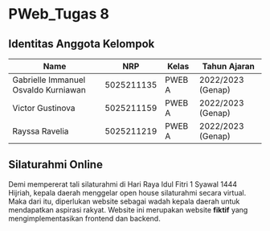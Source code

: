 # PWeb_Tugas 8

## Identitas Anggota Kelompok
| Name           | NRP        | Kelas     | Tahun Ajaran      |
| ---            | ---        | ----------|---                |
| Gabrielle Immanuel Osvaldo Kurniawan | 5025211135 |PWEB A     | 2022/2023 (Genap) |
| Victor Gustinova | 5025211159 |PWEB A     | 2022/2023 (Genap) |
| Rayssa Ravelia | 5025211219 |PWEB A     | 2022/2023 (Genap) |

## Silaturahmi Online
Demi mempererat tali silaturahmi di Hari Raya Idul Fitri 1 Syawal 1444 Hijriah, kepala daerah menggelar open house silaturahmi secara virtual. Maka dari itu, diperlukan website sebagai wadah kepala daerah untuk mendapatkan aspirasi rakyat. Website ini merupakan website **fiktif** yang mengimplementasikan frontend dan backend.
